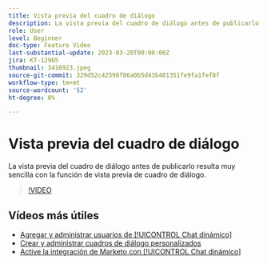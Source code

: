 ```yaml
---
title: Vista previa del cuadro de diálogo
description: La vista previa del cuadro de diálogo antes de publicarlo resulta muy sencilla con la función de vista previa de cuadro de diálogo.
role: User
level: Beginner
doc-type: Feature Video
last-substantial-update: 2023-03-20T00:00:00Z
jira: KT-12965
thumbnail: 3416923.jpeg
source-git-commit: 329d52c42598f86a0b5d43b401351fe9fa1fef8f
workflow-type: tm+mt
source-wordcount: '52'
ht-degree: 0%

---
```



# Vista previa del cuadro de diálogo

La vista previa del cuadro de diálogo antes de publicarlo resulta muy sencilla con la función de vista previa de cuadro de diálogo.

>[!VIDEO](https://video.tv.adobe.com/v/3416923/?quality=12&learn=on)

## Vídeos más útiles

* [Agregar y administrar usuarios de [!UICONTROL Chat dinámico] ](user-management.md)
* [Crear y administrar cuadros de diálogo personalizados](dialogue-management.md)
* [Active la integración de Marketo con [!UICONTROL Chat dinámico] ](marketo-integration.md)
